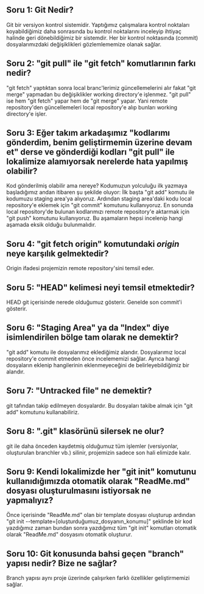 ## Soru 1: Git Nedir?

Git bir versiyon kontrol sistemidir. Yaptığımız çalışmalara kontrol noktaları koyabildiğimiz daha sonrasında bu kontrol noktalarını inceleyip ihtiyaç halinde geri dönebildiğimiz bir sistemdir. Her bir kontrol noktasında (commit) dosyalarımızdaki değişiklikleri gözlemlememize olanak sağlar.

## Soru 2: "git pull" ile "git fetch" komutlarının farkı nedir?

"git fetch" yaptıktan sonra local branc'lerimiz güncellemelerini alır fakat "git merge" yapmadan bu değişiklikler working directory'e işlenmez. "git pull" ise hem "git fetch" yapar hem de "git merge" yapar. Yani remote repository'den güncellemeleri local repository'e alıp bunları working directory'e işler.

## Soru 3: Eğer takım arkadaşımız "kodlarımı gönderdim, benim geliştirmemin üzerine devam et" derse ve gönderdiği kodları "git pull" ile lokalimize alamıyorsak nerelerde hata yapılmış olabilir?

Kod gönderilmiş olabilir ama nereye? Kodumuzun yolculuğu ilk yazmaya başladığımız andan itibaren şu şekilde oluyor: İlk başta "git add" komutu ile kodumuzu staging area'ya alıyoruz. Ardından staging area'daki kodu local repository'e eklemek için "git commit" komutunu kullanıyoruz. En sonunda local repository'de bulunan kodlarımızı remote repository'e aktarmak için "git push" komutunu kullanıyoruz. Bu aşamaların hepsi incelenip hangi aşamada eksik olduğu bulunmalıdır.


## Soru 4: "git fetch origin" komutundaki *origin* neye karşılık gelmektedir?

Origin ifadesi projemizin remote repository'sini temsil eder.

## Soru 5: "HEAD" kelimesi neyi temsil etmektedir?

HEAD git içerisinde nerede olduğumuz gösterir. Genelde son commit'i gösterir.

## Soru 6: "Staging Area" ya da "Index" diye isimlendirilen bölge tam olarak ne demektir?

"git add" komutu ile dosyalarımız eklediğimiz alandır. Dosyalarımız local repository'e commit etmeden önce incelememizi sağlar. Ayrıca hangi dosyaların eklenip hangilerinin eklenmeyeceğini de belirleyebildiğimiz bir alandır.

## Soru 7: "Untracked file" ne demektir?

git tafından takip edilmeyen dosyalardır. Bu dosyaları takibe almak için "git add" komutunu kullanabiliriz.

## Soru 8: ".git" klasörünü silersek ne olur?

git ile daha önceden kaydetmiş olduğumuz tüm işlemler (versiyonlar, oluşturulan branchler vb.) silinir, projemizin sadece son hali elimizde kalır.

## Soru 9: Kendi lokalimizde her "git init" komutunu kullanıdığımızda otomatik olarak "ReadMe.md" dosyası oluşturulmasını istiyorsak ne yapmalıyız?

Önce içerisinde "ReadMe.md" olan bir template dosyası oluşturup ardından "git init --template=[oluşturduğumuz_dosyanın_konumu]" şeklinde bir kod yazdığımız zaman bundan sonra yazdığımız tüm "git init" komutları otomatik olarak "ReadMe.md" dosyasını otomatik oluşturur.

## Soru 10: Git konusunda bahsi geçen "branch" yapısı nedir? Bize ne sağlar?

Branch yapısı aynı proje üzerinde çalışırken farklı özellikler geliştirmemizi sağlar.

